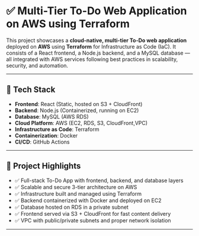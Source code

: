 














# ✅ Multi-Tier To-Do Web Application on AWS using Terraform

This project showcases a **cloud-native, multi-tier To-Do web application** deployed on **AWS** using **Terraform** for Infrastructure as Code (IaC). It consists of a React frontend, a Node.js backend, and a MySQL database — all integrated with AWS services following best practices in scalability, security, and automation.

---

## 🚀 Tech Stack

- **Frontend**: React (Static, hosted on S3 + CloudFront)
- **Backend**: Node.js (Containerized, running on EC2)
- **Database**: MySQL (AWS RDS)
- **Cloud Platform**: AWS (EC2, RDS, S3, CloudFront,VPC)
- **Infrastructure as Code**: Terraform
- **Containerization**: Docker
- **CI/CD**: GitHub Actions 

---

## 📌 Project Highlights

- ✅ Full-stack To-Do App with frontend, backend, and database layers
- ✅ Scalable and secure 3-tier architecture on AWS
- ✅ Infrastructure built and managed using Terraform
- ✅ Backend containerized with Docker and deployed on EC2
- ✅ Database hosted on RDS in a private subnet
- ✅ Frontend served via S3 + CloudFront for fast content delivery
- ✅ VPC with public/private subnets and proper network isolation

---
